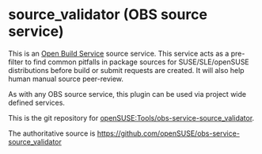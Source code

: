 # source_validator (OBS source service) 

This is an [Open Build Service](http://openbuildservice.org/) source service.
This service acts as a pre-filter to find common pitfalls in package sources
for SUSE/SLE/openSUSE distributions before build or submit requests are created.
It will also help human manual source peer-review.

As with any OBS source service, this plugin can be used via project wide
defined services.

This is the git repository for
[openSUSE:Tools/obs-service-source_validator](https://build.opensuse.org/package/show/openSUSE:Tools/obs-service-source_validator).

The authoritative source is
https://github.com/openSUSE/obs-service-source_validator
